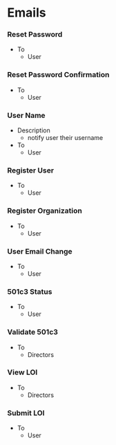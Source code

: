 # Emails

### Reset Password
  - To
    - User
### Reset Password Confirmation
  - To
    - User
### User Name
  - Description
    - notify user their username
  - To
    - User
### Register User
  - To
    - User
### Register Organization
  - To
    - User
### User Email Change
  - To
    - User
### 501c3 Status
  - To
    - User
### Validate 501c3
  - To
    - Directors
### View LOI
  - To
    - Directors
### Submit LOI
  - To
    - User